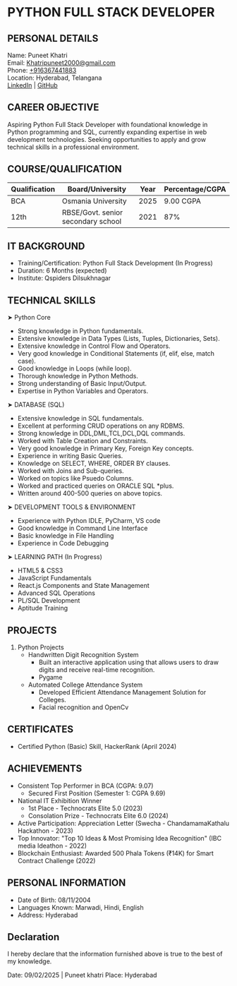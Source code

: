 # PYTHON FULL STACK DEVELOPER

## PERSONAL DETAILS
Name: Puneet Khatri  
Email: [Khatripuneet2000@gmail.com](mailto:Khatripuneet2000@gmail.com)  
Phone: [+916367441883](tel:+916367441883)  
Location: Hyderabad, Telangana  
[LinkedIn](https://www.linkedin.com/in/punit-khatri-69468b212/) | [GitHub](https://github.com/puneet-khatri/)  

## CAREER OBJECTIVE

Aspiring Python Full Stack Developer with foundational knowledge in Python programming and SQL, currently expanding expertise in web development technologies. Seeking opportunities to apply and grow technical skills in a professional environment.

## COURSE/QUALIFICATION
| Qualification | Board/University | Year | Percentage/CGPA |
|--------------|------------------|------|------------|
| BCA | Osmania University | 2025 | 9.00 CGPA |
| 12th | RBSE/Govt. senior secondary school | 2021 | 87% |

## IT BACKGROUND
- Training/Certification: Python Full Stack Development (In Progress)
- Duration: 6 Months (expected)
- Institute: Qspiders Dilsukhnagar

## TECHNICAL SKILLS

➤ Python Core
- Strong knowledge in Python fundamentals.
- Extensive knowledge in Data Types (Lists, Tuples, Dictionaries, Sets).
- Extensive knowledge in Control Flow and Operators.
- Very good knowledge in Conditional Statements (if, elif, else, match case).
- Good knowledge in Loops (while loop).
- Thorough knowledge in Python Methods.
- Strong understanding of Basic Input/Output.
- Expertise in Python Variables and Operators.

➤ DATABASE (SQL)
- Extensive knowledge in SQL fundamentals. 
- Excellent at performing CRUD operations on any RDBMS.
- Strong knowledge in DDL,DML,TCL,DCL,DQL commands.
- Worked with Table Creation and Constraints.
- Very good knowledge in Primary Key, Foreign Key concepts.
- Experience in writing Basic Queries.
- Knowledge on SELECT, WHERE, ORDER BY clauses.
- Worked with Joins and Sub-queries.
- Worked on topics like Psuedo Columns.
- Worked and practiced queries on ORACLE SQL *plus.
- Written around 400-500 queries on above topics.

➤ DEVELOPMENT TOOLS & ENVIRONMENT
- Experience with Python IDLE, PyCharm, VS code
- Good knowledge in Command Line Interface
- Basic knowledge in File Handling
- Experience in Code Debugging

➤ LEARNING PATH (In Progress)
- HTML5 & CSS3
- JavaScript Fundamentals
- React.js Components and State Management
- Advanced SQL Operations
- PL/SQL Development
- Aptitude Training

## PROJECTS
1. Python Projects
   - Handwritten Digit Recognition System
     - Built an interactive application using that allows users to draw digits and receive real-time recognition.
     - Pygame
   - Automated College Attendance System
     - Developed Efficient Attendance Management Solution for Colleges.
     - Facial recognition and OpenCv

CERTIFICATES
-----------
- Certified Python (Basic) Skill, HackerRank (April 2024)

ACHIEVEMENTS
-----------
- Consistent Top Performer in BCA (CGPA: 9.07)
  - Secured First Position (Semester 1: CGPA 9.69)
- National IT Exhibition Winner
  - 1st Place - Technocrats Elite 5.0 (2023)
  - Consolation Prize - Technocrats Elite 6.0 (2024)
- Active Participation: Appreciation Letter (Swecha - ChandamamaKathalu Hackathon - 2023)
- Top Innovator: "Top 10 Ideas & Most Promising Idea Recognition" (IBC media Ideathon - 2022)
- Blockchain Enthusiast: Awarded 500 Phala Tokens (₹14K) for Smart Contract Challenge (2022)

## PERSONAL INFORMATION
- Date of Birth: 08/11/2004
- Languages Known: Marwadi, Hindi, English
- Address: Hyderabad

Declaration
----------
I hereby declare that the information furnished above is true to the best of my knowledge.

Date: 09/02/2025 |                                                   Puneet khatri
Place: Hyderabad                                                 
